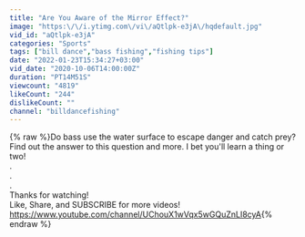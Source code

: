 ```yaml
---
title: "Are You Aware of the Mirror Effect?"
image: "https:\/\/i.ytimg.com\/vi\/aQtlpk-e3jA\/hqdefault.jpg"
vid_id: "aQtlpk-e3jA"
categories: "Sports"
tags: ["bill dance","bass fishing","fishing tips"]
date: "2022-01-23T15:34:27+03:00"
vid_date: "2020-10-06T14:00:00Z"
duration: "PT14M51S"
viewcount: "4819"
likeCount: "244"
dislikeCount: ""
channel: "billdancefishing"
---
```

{% raw %}Do bass use the water surface to escape danger and catch prey?  Find out the answer to this question and more.  I bet you'll learn a thing or two!<br />.<br />.<br />.<br />Thanks for watching!<br />Like, Share, and SUBSCRIBE for more videos!<br /><a rel="nofollow" target="blank" href="https://www.youtube.com/channel/UChouX1wVqx5wGQuZnLI8cyA">https://www.youtube.com/channel/UChouX1wVqx5wGQuZnLI8cyA</a>{% endraw %}
